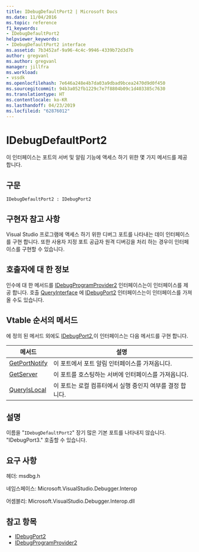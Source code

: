 ```yaml
---
title: IDebugDefaultPort2 | Microsoft Docs
ms.date: 11/04/2016
ms.topic: reference
f1_keywords:
- IDebugDefaultPort2
helpviewer_keywords:
- IDebugDefaultPort2 interface
ms.assetid: 7b3452af-9a96-4c4c-9946-4339b72d3d7b
author: gregvanl
ms.author: gregvanl
manager: jillfra
ms.workload:
- vssdk
ms.openlocfilehash: 7e646a248e4b7da03a9dbad9bcea2470d9d0f450
ms.sourcegitcommit: 94b3a052fb1229c7e7f8804b09c1d403385c7630
ms.translationtype: HT
ms.contentlocale: ko-KR
ms.lasthandoff: 04/23/2019
ms.locfileid: "62876012"
---
```

# <a name="idebugdefaultport2"></a>IDebugDefaultPort2
이 인터페이스는 포트의 서버 및 알림 기능에 액세스 하기 위한 몇 가지 메서드를 제공 합니다.

## <a name="syntax"></a>구문

```
IDebugDefaultPort2 : IDebugPort2
```

## <a name="notes-for-implementers"></a>구현자 참고 사항
 Visual Studio 프로그램에 액세스 하기 위한 디버그 포트를 나타내는 데이 인터페이스를 구현 합니다. 또한 사용자 지정 포트 공급자 원격 디버깅을 처리 하는 경우이 인터페이스를 구현할 수 있습니다.

## <a name="notes-for-callers"></a>호출자에 대 한 정보
 인수에 대 한 메서드를 [IDebugProgramProvider2](../../../extensibility/debugger/reference/idebugprogramprovider2.md) 인터페이스는이 인터페이스를 제공 합니다. 호출 [QueryInterface](/cpp/atl/queryinterface) 에 [IDebugPort2](../../../extensibility/debugger/reference/idebugport2.md) 인터페이스는이 인터페이스를 가져올 수도 있습니다.

## <a name="methods-in-vtable-order"></a>Vtable 순서의 메서드
 에 정의 된 메서드 외에도 [IDebugPort2](../../../extensibility/debugger/reference/idebugport2.md),이 인터페이스는 다음 메서드를 구현 합니다.

|메서드|설명|
|------------|-----------------|
|[GetPortNotify](../../../extensibility/debugger/reference/idebugdefaultport2-getportnotify.md)|이 포트에서 포트 알림 인터페이스를 가져옵니다.|
|[GetServer](../../../extensibility/debugger/reference/idebugdefaultport2-getserver.md)|이 포트를 호스팅하는 서버에 인터페이스를 가져옵니다.|
|[QueryIsLocal](../../../extensibility/debugger/reference/idebugdefaultport2-queryislocal.md)|이 포트는 로컬 컴퓨터에서 실행 중인지 여부를 결정 합니다.|

## <a name="remarks"></a>설명
 이름을 "`IDebugDefaultPort2`" 장기 많은 기본 포트를 나타내지 않습니다. "IDebugPort3." 호출할 수 있습니다.

## <a name="requirements"></a>요구 사항
 헤더: msdbg.h

 네임스페이스: Microsoft.VisualStudio.Debugger.Interop

 어셈블리: Microsoft.VisualStudio.Debugger.Interop.dll

## <a name="see-also"></a>참고 항목
- [IDebugPort2](../../../extensibility/debugger/reference/idebugport2.md)
- [IDebugProgramProvider2](../../../extensibility/debugger/reference/idebugprogramprovider2.md)